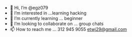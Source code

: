 - 👋 Hi, I’m @egz079
- 👀 I’m interested in ...learning hacking 
- 🌱 I’m currently learning ... beginner 
- 💞️ I’m looking to collaborate on ... group chats
- 📫 How to reach me ...
312 945 9055
  etwj29@gmail.com 
<!---
egz079/egz079 is a ✨ special ✨ repository because its `README.md` (this file) appears on your GitHub profile.
You can click the Preview link to take a look at your changes.
--->
